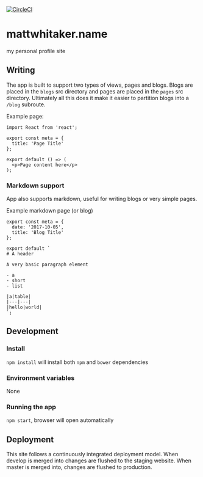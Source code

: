 [![CircleCI](https://circleci.com/gh/matt-whitaker/mattwhitaker.name/tree/master.svg?style=svg)](https://circleci.com/gh/matt-whitaker/mattwhitaker.name/tree/master)

# mattwhitaker.name
my personal profile site

## Writing

The app is built to support two types of views, pages and blogs. Blogs are placed in the `blogs` src directory and pages are placed in the `pages` src directory. Ultimately all this does it make it easier to partition blogs into a `/blog` subroute.

Example page:

```
import React from 'react';

export const meta = {
  title: 'Page Title'
};

export default () => (
  <p>Page content here</p>
);
```

### Markdown support

App also supports markdown, useful for writing blogs or very simple pages.

Example markdown page (or blog)

```
export const meta = {
  date: '2017-10-05',
  title: 'Blog Title'
};

export default `
# A header

A very basic paragraph element

- a
- short
- list

|a|table|
|---|---|
|hello|world|
`;
```

## Development

### Install

`npm install` will install both `npm` and `bower` dependencies

### Environment variables

None

### Running the app

`npm start`, browser will open automatically

## Deployment

This site follows a continuously integrated deployment model. When develop is merged into changes are flushed to the staging website. When master is merged into, changes are flushed to production.
